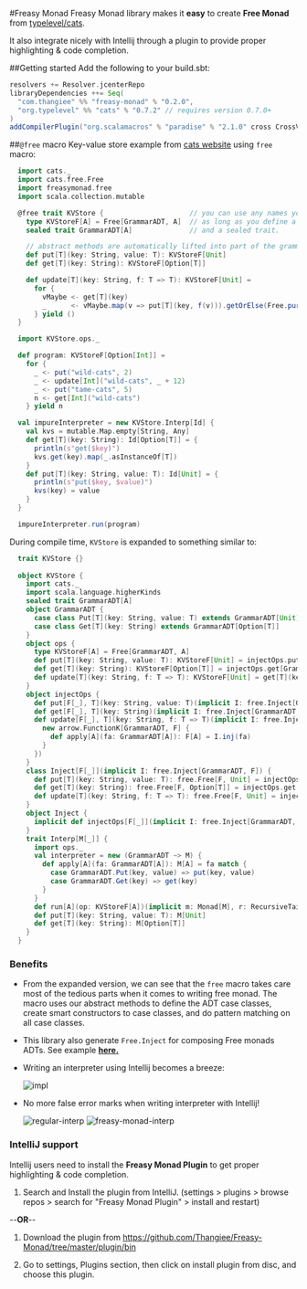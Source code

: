 #Freasy Monad
Freasy Monad library makes it **easy** to create **Free Monad** from [typelevel/cats](https://github.com/typelevel/cats).

It also integrate nicely with Intellij through a plugin to provide proper highlighting & code completion. 

##Getting started
Add the following to your build.sbt: 
```scala
resolvers += Resolver.jcenterRepo
libraryDependencies ++= Seq(
  "com.thangiee" %% "freasy-monad" % "0.2.0",
  "org.typelevel" %% "cats" % "0.7.2" // requires version 0.7.0+ 
)
addCompilerPlugin("org.scalamacros" % "paradise" % "2.1.0" cross CrossVersion.full)
```

##`@free` macro
Key-value store example from [cats website](http://typelevel.org/cats/tut/freemonad.html) using `free` macro:

```scala
  import cats._
  import cats.free.Free
  import freasymonad.free
  import scala.collection.mutable

  @free trait KVStore {                     // you can use any names you like
    type KVStoreF[A] = Free[GrammarADT, A]  // as long as you define a type alias for Free 
    sealed trait GrammarADT[A]              // and a sealed trait.

    // abstract methods are automatically lifted into part of the grammar ADT
    def put[T](key: String, value: T): KVStoreF[Unit]
    def get[T](key: String): KVStoreF[Option[T]]

    def update[T](key: String, f: T => T): KVStoreF[Unit] =
      for {
        vMaybe <- get[T](key)
        _      <- vMaybe.map(v => put[T](key, f(v))).getOrElse(Free.pure(()))
      } yield ()
  }

  import KVStore.ops._

  def program: KVStoreF[Option[Int]] =
    for {
      _ <- put("wild-cats", 2)
      _ <- update[Int]("wild-cats", _ + 12)
      _ <- put("tame-cats", 5)
      n <- get[Int]("wild-cats")
    } yield n

  val impureInterpreter = new KVStore.Interp[Id] {
    val kvs = mutable.Map.empty[String, Any]
    def get[T](key: String): Id[Option[T]] = {
      println(s"get($key)")
      kvs.get(key).map(_.asInstanceOf[T])
    }
    def put[T](key: String, value: T): Id[Unit] = {
      println(s"put($key, $value)")
      kvs(key) = value
    }
  }

  impureInterpreter.run(program)
```

During compile time, `KVStore` is expanded to something similar to:
```scala
  trait KVStore {}
  
  object KVStore {
    import cats._
    import scala.language.higherKinds
    sealed trait GrammarADT[A]
    object GrammarADT {
      case class Put[T](key: String, value: T) extends GrammarADT[Unit]
      case class Get[T](key: String) extends GrammarADT[Option[T]]
    }
    object ops {
      type KVStoreF[A] = Free[GrammarADT, A]
      def put[T](key: String, value: T): KVStoreF[Unit] = injectOps.put[GrammarADT, T](key, value)
      def get[T](key: String): KVStoreF[Option[T]] = injectOps.get[GrammarADT, T](key)
      def update[T](key: String, f: T => T): KVStoreF[Unit] = get[T](key).flatMap((vMaybe) => vMaybe.map((v) => put[T](key, f(v))).getOrElse(Free.pure(())).map((_) => ()))
    }
    object injectOps {
      def put[F[_], T](key: String, value: T)(implicit I: free.Inject[GrammarADT, F]): free.Free[F, Unit] = free.Free.inject[GrammarADT, F](GrammarADT.Put(key, value));
      def get[F[_], T](key: String)(implicit I: free.Inject[GrammarADT, F]): free.Free[F, Option[T]] = free.Free.inject[GrammarADT, F](GrammarADT.Get(key));
      def update[F[_], T](key: String, f: T => T)(implicit I: free.Inject[GrammarADT, F]): free.Free[F, Unit] = ops.update(key, f).compile({
        new arrow.FunctionK[GrammarADT, F] {
          def apply[A](fa: GrammarADT[A]): F[A] = I.inj(fa)
        }
      })
    }
    class Inject[F[_]](implicit I: free.Inject[GrammarADT, F]) {
      def put[T](key: String, value: T): free.Free[F, Unit] = injectOps.put[F, T](key, value);
      def get[T](key: String): free.Free[F, Option[T]] = injectOps.get[F, T](key);
      def update[T](key: String, f: T => T): free.Free[F, Unit] = injectOps.update[F, T](key, f)
    }
    object Inject {
      implicit def injectOps[F[_]](implicit I: free.Inject[GrammarADT, F]): Inject[F] = new Inject[F]()
    }
    trait Interp[M[_]] {
      import ops._
      val interpreter = new (GrammarADT ~> M) {
        def apply[A](fa: GrammarADT[A]): M[A] = fa match {
          case GrammarADT.Put(key, value) => put(key, value)
          case GrammarADT.Get(key) => get(key)
        }
      }
      def run[A](op: KVStoreF[A])(implicit m: Monad[M], r: RecursiveTailRecM[M]): M[A] = op.foldMap(interpreter)
      def put[T](key: String, value: T): M[Unit]
      def get[T](key: String): M[Option[T]]
    }
  }
```

### Benefits

* From the expanded version, we can see that the `free` macro takes care most of the tedious parts when it
comes to writing free monad. The macro uses our abstract methods to define the ADT case classes, create smart 
constructors to case classes, and do pattern matching on all case classes. 

* This library also generate `Free.Inject` for composing Free monads ADTs. See example [**here.**](https://github.com/Thangiee/Freasy-Monad/blob/master/core/src/test/scala/examples/ComposeFreeMonads.scala)

* Writing an interpreter using Intellij becomes a breeze:

  ![impl](https://cloud.githubusercontent.com/assets/4734933/18320271/c2904ed6-74ee-11e6-9202-bdb3fc3dc8c2.gif)

* No more false error marks when writing interpreter with Intellij! 
  
  ![regular-interp](https://cloud.githubusercontent.com/assets/4734933/18316097/f5de4ff0-74de-11e6-8542-00daa28c04c7.png) 
  ![freasy-monad-interp](https://cloud.githubusercontent.com/assets/4734933/18316104/f9025b4a-74de-11e6-8b4f-8414df117cea.png)

### IntelliJ support

Intellij users need to install the **Freasy Monad Plugin** to get proper highlighting & code completion.

1) Search and Install the plugin from IntelliJ. (settings > plugins > browse repos > search for "Freasy Monad Plugin" > install and restart) 

  --**OR**--

1) Download the plugin from https://github.com/Thangiee/Freasy-Monad/tree/master/plugin/bin

2) Go to settings, Plugins section, then click on install plugin from disc, and choose this plugin. 
